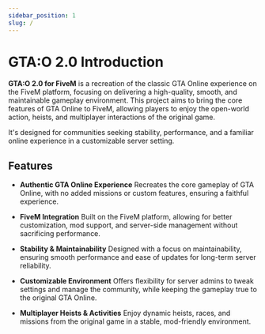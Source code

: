 ```yaml
---
sidebar_position: 1
slug: /
---
```


# GTA:O 2.0 Introduction

**GTA:O 2.0 for FiveM** is a recreation of the classic GTA Online experience on the FiveM platform, focusing on delivering a high-quality, smooth, and maintainable gameplay environment. This project aims to bring the core features of GTA Online to FiveM, allowing players to enjoy the open-world action, heists, and multiplayer interactions of the original game.

It's designed for communities seeking stability, performance, and a familiar online experience in a customizable server setting.


## Features

- **Authentic GTA Online Experience**
  Recreates the core gameplay of GTA Online, with no added missions or custom features, ensuring a faithful experience.

- **FiveM Integration**
  Built on the FiveM platform, allowing for better customization, mod support, and server-side management without sacrificing performance.

- **Stability & Maintainability**
  Designed with a focus on maintainability, ensuring smooth performance and ease of updates for long-term server reliability.

- **Customizable Environment**
  Offers flexibility for server admins to tweak settings and manage the community, while keeping the gameplay true to the original GTA Online.

- **Multiplayer Heists & Activities**
  Enjoy dynamic heists, races, and missions from the original game in a stable, mod-friendly environment.